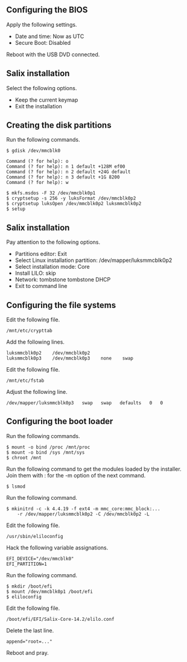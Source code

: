 Configuring the BIOS
--------------------
Apply the following settings.

- Date and time: Now as UTC
- Secure Boot: Disabled

Reboot with the USB DVD connected.

Salix installation
------------------
Select the following options.

- Keep the current keymap
- Exit the installation

Creating the disk partitions
----------------------------
Run the following commands.

    $ gdisk /dev/mmcblk0

    Command (? for help): o
    Command (? for help): n 1 default +128M ef00
    Command (? for help): n 2 default +24G default
    Command (? for help): n 3 default +1G 8200
    Command (? for help): w

    $ mkfs.msdos -F 32 /dev/mmcblk0p1
    $ cryptsetup -s 256 -y luksFormat /dev/mmcblk0p2
    $ cryptsetup luksOpen /dev/mmcblk0p2 luksmmcblk0p2
    $ setup

Salix installation
------------------
Pay attention to the following options.

- Partitions editor: Exit
- Select Linux installation partition: /dev/mapper/luksmmcblk0p2
- Select installation mode: Core
- Install LILO: skip
- Network: tombstone tombstone DHCP
- Exit to command line

Configuring the file systems
----------------------------
Edit the following file.

    /mnt/etc/crypttab

Add the following lines.

    luksmmcblk0p2    /dev/mmcblk0p2
    luksmmcblk0p3    /dev/mmcblk0p3    none    swap

Edit the following file.

    /mnt/etc/fstab

Adjust the following line.

    /dev/mapper/luksmmcblk0p3   swap   swap   defaults   0   0

Configuring the boot loader
---------------------------
Run the following commands.

    $ mount -o bind /proc /mnt/proc
    $ mount -o bind /sys /mnt/sys
    $ chroot /mnt

Run the following command to get the modules loaded by the installer.  
Join them with : for the -m option of the next command.

    $ lsmod

Run the following command.

    $ mkinitrd -c -k 4.4.19 -f ext4 -m mmc_core:mmc_block:...
        -r /dev/mapper/luksmmcblk0p2 -C /dev/mmcblk0p2 -L

Edit the following file.

    /usr/sbin/eliloconfig

Hack the following variable assignations.

    EFI_DEVICE="/dev/mmcblk0"
    EFI_PARTITION=1

Run the following command.

    $ mkdir /boot/efi
    $ mount /dev/mmcblk0p1 /boot/efi
    $ eliloconfig

Edit the following file.

    /boot/efi/EFI/Salix-Core-14.2/elilo.conf

Delete the last line.

    append="root=..."

Reboot and pray.
